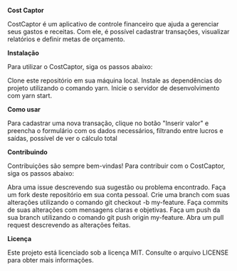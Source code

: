 **Cost Captor** 


CostCaptor é um aplicativo de controle financeiro que ajuda a gerenciar seus gastos e receitas. Com ele, é possível cadastrar transações, visualizar relatórios e definir metas de orçamento.


**Instalação**


Para utilizar o CostCaptor, siga os passos abaixo:


Clone este repositório em sua máquina local.
Instale as dependências do projeto utilizando o comando yarn.
Inicie o servidor de desenvolvimento com yarn start.


**Como usar**


Para cadastrar uma nova transação, clique no botão "Inserir valor" e preencha o formulário com os dados necessários, filtrando entre lucros e saídas, possível de ver o cálculo total 


**Contribuindo**


Contribuições são sempre bem-vindas! Para contribuir com o CostCaptor, siga os passos abaixo:


Abra uma issue descrevendo sua sugestão ou problema encontrado.
Faça um fork deste repositório em sua conta pessoal.
Crie uma branch com suas alterações utilizando o comando git checkout -b my-feature.
Faça commits de suas alterações com mensagens claras e objetivas.
Faça um push da sua branch utilizando o comando git push origin my-feature.
Abra um pull request descrevendo as alterações feitas.


**Licença**


Este projeto está licenciado sob a licença MIT. Consulte o arquivo LICENSE para obter mais informações.
